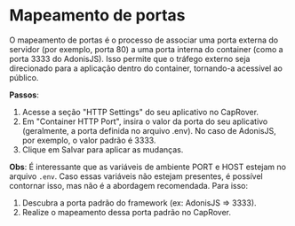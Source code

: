 # Mapeamento de portas

O mapeamento de portas é o processo de associar uma porta externa do servidor (por exemplo, porta 80) a uma porta interna do container (como a porta 3333 do AdonisJS). Isso permite que o tráfego externo seja direcionado para a aplicação dentro do container, tornando-a acessível ao público.

__Passos__:

1. Acesse a seção "HTTP Settings" do seu aplicativo no CapRover.   
2. Em "Container HTTP Port", insira o valor da porta do seu aplicativo (geralmente, a porta definida no arquivo .env). No caso de AdonisJS, por exemplo, o valor padrão é 3333.   
3. Clique em Salvar para aplicar as mudanças.   

   
__Obs__: É interessante que as variáveis de ambiente PORT e HOST estejam no arquivo `.env`. Caso essas variáveis não estejam presentes, é possível contornar isso, mas não é a abordagem recomendada. Para isso:
1. Descubra a porta padrão do framework (ex: AdonisJS => 3333).
2. Realize o mapeamento dessa porta padrão no CapRover.